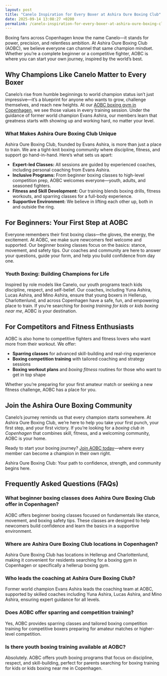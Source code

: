 ```yaml
---
layout: post
title: "Canelo Inspiration for Every Boxer at Ashira Oure Boxing Club"
date: 2025-09-14 13:08:27 +0200
permalink: /canelo-inspiration-for-every-boxer-at-ashira-oure-boxing-club/
---
```

Boxing fans across Copenhagen know the name Canelo—it stands for power, precision, and relentless ambition. At Ashira Oure Boxing Club (AOBC), we believe everyone can channel that same champion mindset. Whether you’re a complete beginner or a competitive fighter, AOBC is where you can start your own journey, inspired by the world’s best.

## Why Champions Like Canelo Matter to Every Boxer

Canelo’s rise from humble beginnings to world champion status isn’t just impressive—it’s a blueprint for anyone who wants to grow, challenge themselves, and reach new heights. At our [AOBC boxing gym in Copenhagen](https://www.ashiraoure.com/), we see those values in every training session. Under the guidance of former world champion Evans Ashira, our members learn that greatness starts with showing up and working hard, no matter your level.

### What Makes Ashira Oure Boxing Club Unique

Ashira Oure Boxing Club, founded by Evans Ashira, is more than just a place to train. We are a tight-knit boxing community where discipline, fitness, and support go hand-in-hand. Here’s what sets us apart:

- **Expert-led Classes:** All sessions are guided by experienced coaches, including personal coaching from Evans Ashira.
- **Inclusive Programs:** From beginner boxing classes to high-level competition prep, AOBC welcomes everyone—youth, adults, and seasoned fighters.
- **Fitness and Skill Development:** Our training blends boxing drills, fitness workouts, and sparring classes for a full-body experience.
- **Supportive Environment:** We believe in lifting each other up, both in and outside the ring.

## For Beginners: Your First Step at AOBC

Everyone remembers their first boxing class—the gloves, the energy, the excitement. At AOBC, we make sure newcomers feel welcome and supported. Our beginner boxing classes focus on the basics: stance, movement, and safety tips. Our coaches and community are here to answer your questions, guide your form, and help you build confidence from day one.

### Youth Boxing: Building Champions for Life

Inspired by role models like Canelo, our youth programs teach kids discipline, respect, and self-belief. Our coaches, including Yuna Ashira, Lucas Ashira, and Mino Ashira, ensure that young boxers in Hellerup, Charlottenlund, and across Copenhagen have a safe, fun, and empowering place to train. If you’re searching for *boxing training for kids* or *kids boxing near me*, AOBC is your destination.

## For Competitors and Fitness Enthusiasts

AOBC is also home to competitive fighters and fitness lovers who want more from their workout. We offer:

- **Sparring classes** for advanced skill-building and real-ring experience
- **Boxing competition training** with tailored coaching and strategy sessions
- **Boxing workout plans** and *boxing fitness* routines for those who want to get in top shape

Whether you’re preparing for your first amateur match or seeking a new fitness challenge, AOBC has a place for you.

## Join the Ashira Oure Boxing Community

Canelo’s journey reminds us that every champion starts somewhere. At Ashira Oure Boxing Club, we’re here to help you take your first punch, your first step, and your first victory. If you’re looking for a *boxing club in Copenhagen* that combines skill, fitness, and a welcoming community, AOBC is your home.

Ready to start your boxing journey? [Join AOBC today](https://www.ashiraoure.com/)—where every member can become a champion in their own right.

Ashira Oure Boxing Club: Your path to confidence, strength, and community begins here.

## Frequently Asked Questions (FAQs)

### What beginner boxing classes does Ashira Oure Boxing Club offer in Copenhagen?

AOBC offers beginner boxing classes focused on fundamentals like stance, movement, and boxing safety tips. These classes are designed to help newcomers build confidence and learn the basics in a supportive environment.

### Where are Ashira Oure Boxing Club locations in Copenhagen?

Ashira Oure Boxing Club has locations in Hellerup and Charlottenlund, making it convenient for residents searching for a boxing gym in Copenhagen or specifically a hellerup boxing gym.

### Who leads the coaching at Ashira Oure Boxing Club?

Former world champion Evans Ashira leads the coaching team at AOBC, supported by skilled coaches including Yuna Ashira, Lucas Ashira, and Mino Ashira, ensuring expert guidance for all levels.

### Does AOBC offer sparring and competition training?

Yes, AOBC provides sparring classes and tailored boxing competition training for competitive boxers preparing for amateur matches or higher-level competition.

### Is there youth boxing training available at AOBC?

Absolutely. AOBC offers youth boxing programs that focus on discipline, respect, and skill-building, perfect for parents searching for boxing training for kids or kids boxing near me in Copenhagen.

<script type="application/ld+json">
{
  "@context": "https://schema.org",
  "@type": "BlogPosting",
  "headline": "Canelo Inspiration for Every Boxer at Ashira Oure Boxing Club",
  "description": "Discover how Ashira Oure Boxing Club (AOBC) in Copenhagen inspires beginners, youth, and competitive boxers through expert coaching, inclusive programs, and a supportive community.",
  "url": "https://www.ashiraoure.com/",
  "author": {
    "@type": "Person",
    "name": "Evans Ashira"
  },
  "datePublished": "2024-06-01",
  "publisher": {
    "@type": "Person",
    "name": "Evans Ashira"
  },
  "mainEntityOfPage": {
    "@type": "WebPage",
    "@id": "https://www.ashiraoure.com/"
  },
  "keywords": "ashira oure boxing club, ashira oure, aobc, evans ashira, ashira boxing, boxing club copenhagen, boxing gym copenhagen, boxing copenhagen, hellerup boxing gym, copenhagen boxing club, bokseklub københavn, beginner boxing classes, boxing club for beginners, boxing academy, youth boxing, kids boxing near me, boxing classes, sparring classes, boxing competition training, boxing training for kids, amateur boxing club, ashira wellness, yuna ashira, lucas ashira, mino ashira, oure fitness, oure nature, boxing fitness, fitness boxing, gym with boxing, boxing and fitness classes, boxing community, how to train for boxing, boxing drills, boxing sparring rules, boxing workout plan, boxing training schedule, boxing safety tips, first boxing class, evans fitness club, richard olsen boksning, asura boxing club, warrior fight club boxing academy, odyssey boxing club, kickboxing and boxing gym",
  "image": "https://www.ashiraoure.com/images/canelo-inspiration.jpg"
}
</script>

<script type="application/ld+json">
{
  "@context": "https://schema.org",
  "@type": "FAQPage",
  "mainEntity": [
    {
      "@type": "Question",
      "name": "What beginner boxing classes does Ashira Oure Boxing Club offer in Copenhagen?",
      "acceptedAnswer": {
        "@type": "Answer",
        "text": "AOBC offers beginner boxing classes focused on fundamentals like stance, movement, and boxing safety tips. These classes are designed to help newcomers build confidence and learn the basics in a supportive environment."
      }
    },
    {
      "@type": "Question",
      "name": "Where are Ashira Oure Boxing Club locations in Copenhagen?",
      "acceptedAnswer": {
        "@type": "Answer",
        "text": "Ashira Oure Boxing Club has locations in Hellerup and Charlottenlund, making it convenient for residents searching for a boxing gym in Copenhagen or specifically a hellerup boxing gym."
      }
    },
    {
      "@type": "Question",
      "name": "Who leads the coaching at Ashira Oure Boxing Club?",
      "acceptedAnswer": {
        "@type": "Answer",
        "text": "Former world champion Evans Ashira leads the coaching team at AOBC, supported by skilled coaches including Yuna Ashira, Lucas Ashira, and Mino Ashira, ensuring expert guidance for all levels."
      }
    },
    {
      "@type": "Question",
      "name": "Does AOBC offer sparring and competition training?",
      "acceptedAnswer": {
        "@type": "Answer",
        "text": "Yes, AOBC provides sparring classes and tailored boxing competition training for competitive boxers preparing for amateur matches or higher-level competition."
      }
    },
    {
      "@type": "Question",
      "name": "Is there youth boxing training available at AOBC?",
      "acceptedAnswer": {
        "@type": "Answer",
        "text": "AOBC offers youth boxing programs that focus on discipline, respect, and skill-building, perfect for parents searching for boxing training for kids or kids boxing near me in Copenhagen."
      }
    }
  ]
}
</script>